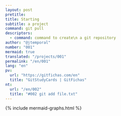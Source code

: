 ```yaml
---
layout: post
pretitle:
title: Starting
subtitle: a project
command: git pull
descriptors:
  - command: command to create\n a git repository
author: "@jtemporal"
number: "001"
mermaid: true
translated: "/projects/001"
permalink: "/en/001"
lang: "en"
pv:
  url: "https://gitfichas.com/en"
  title: "GitStudyCards | GitFichas"
nt:
  url: "/en/002"
  title: "#002 git add file.txt"
---
```


{% include mermaid-graphs.html %}

